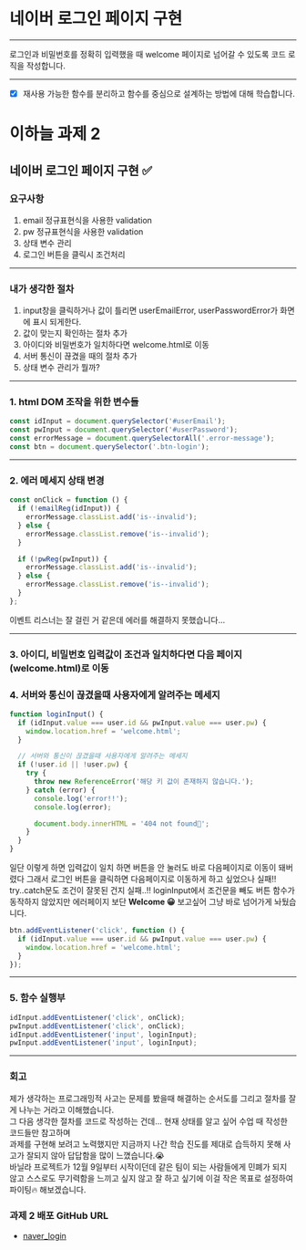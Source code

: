 # 네이버 로그인 페이지 구현

---

로그인과 비밀번호를 정확히 입력했을 때 welcome 페이지로 넘어갈 수 있도록 코드 로직을 작성합니다.


---
- [x] 재사용 가능한 함수를 분리하고 함수를 중심으로 설계하는 방법에 대해 학습합니다.

# 이하늘 과제 2

## 네이버 로그인 페이지 구현 ✅

### 요구사항

1. email 정규표현식을 사용한 validation
2. pw 정규표현식을 사용한 validation
3. 상태 변수 관리
4. 로그인 버튼을 클릭시 조건처리

---


### 내가 생각한 절차
1. input창을 클릭하거나 값이 틀리면 userEmailError, userPasswordError가 화면에 표시 되게한다.
2. 값이 맞는지 확인하는 절차 추가
3. 아이디와 비밀번호가 일치하다면 welcome.html로 이동
4. 서버 통신이 끊겼을 때의 절차 추가
5. 상태 변수 관리가 뭘까?

---

### 1. html DOM 조작을 위한 변수들

```js
const idInput = document.querySelector('#userEmail');
const pwInput = document.querySelector('#userPassword');
const errorMessage = document.querySelectorAll('.error-message');
const btn = document.querySelector('.btn-login');
```
---

### 2. 에러 메세지 상태 변경

```js
const onClick = function () {
  if (!emailReg(idInput)) {
    errorMessage.classList.add('is--invalid');
  } else {
    errorMessage.classList.remove('is--invalid');
  }

  if (!pwReg(pwInput)) {
    errorMessage.classList.add('is--invalid');
  } else {
    errorMessage.classList.remove('is--invalid');
  }
};
```
이벤트 리스너는 잘 걸린 거 같은데 에러를 해결하지 못했습니다...

---

### 3. 아이디, 비밀번호 입력값이 조건과 일치하다면 다음 페이지(welcome.html)로 이동
### 4. 서버와 통신이 끊겼을때 사용자에게 알려주는 메세지

```js
function loginInput() {
  if (idInput.value === user.id && pwInput.value === user.pw) {
    window.location.href = 'welcome.html';
  }

  // 서버와 통신이 끊겼을때 사용자에게 알려주는 메세지
  if (!user.id || !user.pw) {
    try {
      throw new ReferenceError('해당 키 값이 존재하지 않습니다.');
    } catch (error) {
      console.log('error!!');
      console.log(error);

      document.body.innerHTML = '404 not found🥺';
    }
  }
}
```
일단 이렇게 하면 입력값이 일치 하면 버튼을 안 눌러도 바로 다음페이지로 이동이 돼버렸다 그래서 
로그인 버튼을 클릭하면 다음페이지로 이동하게 하고 싶었으나 실패!!   
try..catch문도 조건이 잘못된 건지 실패..!!
loginInput에서 조건문을 빼도 버튼 함수가 동작하지 않았지만 에러페이지 보단 **Welcome 😀** 보고싶어 그냥 바로 넘어가게 놔뒀습니다.

```js
btn.addEventListener('click', function () {
  if (idInput.value === user.id && pwInput.value === user.pw) {
    window.location.href = 'welcome.html';
  }
});
```
---

### 5. 함수 실행부
```js
idInput.addEventListener('click', onClick);
pwInput.addEventListener('click', onClick);
idInput.addEventListener('input', loginInput);
pwInput.addEventListener('input', loginInput);
```
---

### 회고
제가 생각하는 프로그래밍적 사고는 문제를 봤을때 해결하는 순서도를 그리고 절차를 잘게 나누는 거라고 이해했습니다.  
그 다음 생각한 절차를 코드로 작성하는 건데... 현재 상태를 알고 싶어 수업 때 작성한 코드들만 참고하며  
과제를 구현해 보려고 노력했지만 지금까지 나간 학습 진도를 제대로 습득하지 못해 사고가 잘되지 않아 답답함을 많이 느꼈습니다.😭  
바닐라 프로젝트가 12월 9일부터 시작이던데 같은 팀이 되는 사람들에게 민폐가 되지 않고 스스로도 무기력함을 느끼고 싶지 않고 잘 하고 싶기에 이걸 작은 목표로 설정하여 파이팅🔥 해보겠습니다.


### 과제 2 배포 GitHub URL
- [naver_login](https://neulhi.github.io/js-homework/naver_login/index.html "naver_login")





